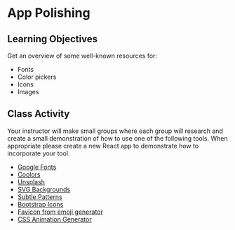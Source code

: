 # App Polishing

## Learning Objectives

Get an overview of some well-known resources for:

- Fonts
- Color pickers
- Icons
- Images

## Class Activity

Your instructor will make small groups where each group will research and create a small demonstration of how to use one of the following tools. When appropriate please create a new React app to demonstrate how to incorporate your tool.

- [Google Fonts](https://fonts.google.com)
- [Coolors](https://coolors.co)
- [Unsplash](https://unsplash.com)
- [SVG Backgrounds](https://bgjar.com)
- [Subtle Patterns](https://www.toptal.com/designers/subtlepatterns/)
- [Bootstrap Icons](https://icons.getbootstrap.com)
- [Favicon from emoji generator](https://favicon.io/emoji-favicons/)
- [CSS Animation Generator](https://animista.net)
